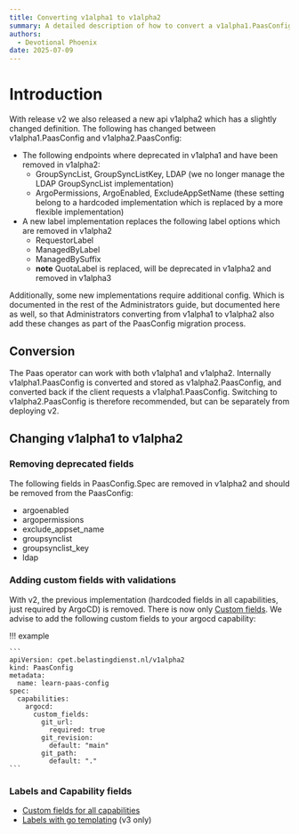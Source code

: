 ```yaml
---
title: Converting v1alpha1 to v1alpha2
summary: A detailed description of how to convert a v1alpha1.PaasConfig to v1alpha2.PaasConfig.
authors:
  - Devotional Phoenix
date: 2025-07-09
---
```


# Introduction

With release v2 we also released a new api v1alpha2 which has a slightly changed definition.
The following has changed between v1alpha1.PaasConfig and v1alpha2.PaasConfig:

- The following endpoints where deprecated in v1alpha1 and have been removed in v1alpha2:
  - GroupSyncList, GroupSyncListKey, LDAP
    (we no longer manage the LDAP GroupSyncList implementation)
  - ArgoPermissions, ArgoEnabled, ExcludeAppSetName
    (these setting belong to a hardcoded implementation which is replaced by a more flexible implementation)
- A new label implementation replaces the following label options which are removed in v1alpha2
  - RequestorLabel
  - ManagedByLabel
  - ManagedBySuffix
  - **note** QuotaLabel is replaced, will be deprecated in v1alpha2 and removed in v1alpha3

Additionally, some new implementations require additional config. Which is documented in the rest of the 
Administrators guide, but documented here as well, so that Administrators converting from v1alpha1 to v1alpha2
also add these changes as part of the PaasConfig migration process.

## Conversion

The Paas operator can work with both v1alpha1 and v1alpha2.
Internally v1alpha1.PaasConfig is converted and stored as v1alpha2.PaasConfig, and converted back if the client requests
a v1alpha1.PaasConfig. Switching to v1alpha2.PaasConfig is therefore recommended, but can be separately from deploying v2.

## Changing v1alpha1 to v1alpha2

### Removing deprecated fields

The following fields in PaasConfig.Spec are removed in v1alpha2 and should be removed from the PaasConfig:
- argoenabled
- argopermissions
- exclude_appset_name
- groupsynclist
- groupsynclist_key
- ldap

### Adding custom fields with validations

With v2, the previous implementation (hardcoded fields in all capabilities, just required by ArgoCD) is removed.
There is now only [Custom fields](./capabilities.md#configuring-custom-fields).
We advise to add the following custom fields to your argocd capability:

!!! example

    ```
    apiVersion: cpet.belastingdienst.nl/v1alpha2
    kind: PaasConfig
    metadata:
      name: learn-paas-config
    spec:
      capabilities:
        argocd:
          custom_fields:
            git_url:
              required: true
            git_revision:
              default: "main"
            git_path:
              default: "."
    ```

### Labels and Capability fields

- [Custom fields for all capabilities](./go-templating.md#custom-fields-for-all-capabilities)
- [Labels with go templating](./go-templating.md#labels-with-go-templating) (v3 only)